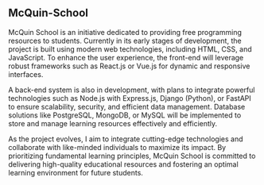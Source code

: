 ## McQuin-School
McQuin School is an initiative dedicated to providing free programming resources to students. Currently in its early stages of development, the project is built using modern web technologies, including HTML, CSS, and JavaScript. To enhance the user experience, the front-end will leverage robust frameworks such as React.js or Vue.js for dynamic and responsive interfaces.

A back-end system is also in development, with plans to integrate powerful technologies such as Node.js with Express.js, Django (Python), or FastAPI to ensure scalability, security, and efficient data management. Database solutions like PostgreSQL, MongoDB, or MySQL will be implemented to store and manage learning resources effectively and efficiently.

As the project evolves, I aim to integrate cutting-edge technologies and collaborate with like-minded individuals to maximize its impact. By prioritizing fundamental learning principles, McQuin School is committed to delivering high-quality educational resources and fostering an optimal learning environment for future students.
